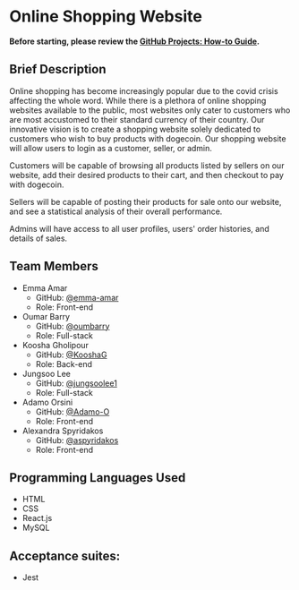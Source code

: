 # Online Shopping Website
**Before starting, please review the [GitHub Projects: How-to Guide](https://github.com/SOEN-341-Project/Online-Shopping-Website/blob/7464f2cce2d6086d896a20e5abc670403e24e762/GitHub%20Projects%20-%20How-to%20Guide.md).**

## Brief Description
Online shopping has become increasingly popular due to the covid crisis affecting the whole word. While there is a plethora of online shopping websites available to the public, most websites only cater to customers who are most accustomed to their standard currency of their country. Our innovative vision is to create a shopping website solely dedicated to customers who wish to buy products with dogecoin. Our shopping website will allow users to login as a customer, seller, or admin.

Customers will be capable of browsing all products listed by sellers on our website, add their desired products to their cart, and then checkout to pay with dogecoin.

Sellers will be capable of posting their products for sale onto our website, and see a statistical analysis of their overall performance.

Admins will have access to all user profiles, users' order histories, and details of sales.

## Team Members
- Emma Amar
  - GitHub: [@emma-amar](https://github.com/emma-amar)
  - Role: Front-end
- Oumar Barry
  - GitHub: [@oumbarry](https://github.com/oumbarry)
  - Role: Full-stack
- Koosha Gholipour
  - GitHub: [@KooshaG](https://github.com/KooshaG)
  - Role: Back-end
- Jungsoo Lee
  - GitHub: [@jungsoolee1](https://github.com/jungsoolee1)
  - Role: Full-stack
- Adamo Orsini
  - GitHub: [@Adamo-O](https://github.com/Adamo-O)
  - Role: Front-end
- Alexandra Spyridakos
  - GitHub: [@aspyridakos](https://github.com/aspyridakos)
  - Role: Front-end

## Programming Languages Used
- HTML
- CSS
- React.js
- MySQL
## Acceptance suites:
- Jest
